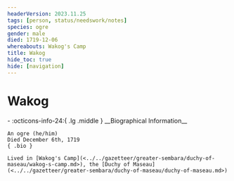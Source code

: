 ```yaml
---
headerVersion: 2023.11.25
tags: [person, status/needswork/notes]
species: ogre
gender: male
died: 1719-12-06
whereabouts: Wakog's Camp
title: Wakog
hide_toc: true
hide: [navigation]
---
```

# Wakog
<div class="grid cards ext-narrow-margin ext-one-column" markdown>
- :octicons-info-24:{ .lg .middle } __Biographical Information__

    An ogre (he/him)  
    Died December 6th, 1719  
    { .bio }

    Lived in [Wakog's Camp](<../../gazetteer/greater-sembara/duchy-of-maseau/wakog-s-camp.md>), the [Duchy of Maseau](<../../gazetteer/greater-sembara/duchy-of-maseau/duchy-of-maseau.md>)
</div>


